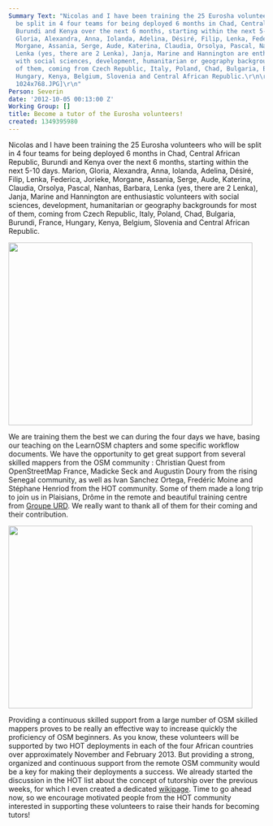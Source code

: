 ```yaml
---
Summary Text: "Nicolas and I have been training the 25 Eurosha volunteers who will
  be split in 4 four teams for being deployed 6 months in Chad, Central African Republic,
  Burundi and Kenya over the next 6 months, starting within the next 5-10 days. \r\nMarion,
  Gloria, Alexandra, Anna, Iolanda, Adelina, Désiré, Filip, Lenka, Federica, Jorieke,
  Morgane, Assania, Serge, Aude, Katerina, Claudia, Orsolya, Pascal, Nanhas, Barbara,
  Lenka (yes, there are 2 Lenka), Janja, Marine and Hannington are enthusiastic volunteers
  with social sciences, development, humanitarian or geography backgrounds for most
  of them, coming from Czech Republic, Italy, Poland, Chad, Bulgaria, Burundi, France,
  Hungary, Kenya, Belgium, Slovenia and Central African Republic.\r\n\r\n[inline:P1200042
  1024x768.JPG]\r\n"
Person: Severin
date: '2012-10-05 00:13:00 Z'
Working Group: []
title: Become a tutor of the Eurosha volunteers!
created: 1349395980
---
```

<p>Nicolas and I have been training the 25 Eurosha volunteers who will be split in 4 four teams for being deployed 6 months in Chad, Central African Republic, Burundi and Kenya over the next 6 months, starting within the next 5-10 days. Marion, Gloria, Alexandra, Anna, Iolanda, Adelina, Désiré, Filip, Lenka, Federica, Jorieke, Morgane, Assania, Serge, Aude, Katerina, Claudia, Orsolya, Pascal, Nanhas, Barbara, Lenka (yes, there are 2 Lenka), Janja, Marine and Hannington are enthusiastic volunteers with social sciences, development, humanitarian or geography backgrounds for most of them, coming from Czech Republic, Italy, Poland, Chad, Bulgaria, Burundi, France, Hungary, Kenya, Belgium, Slovenia and Central African Republic.</p><p><img class="image-large" src="/sites/default/files/styles/large/public/P1200042%201024x768_0.JPG?itok=Wq5R0QfF" alt="" width="480" height="360"></p><p>We are training them the best we can during the four days we have, basing our teaching on the LearnOSM chapters and some specific workflow documents. We have the opportunity to get great support from several skilled mappers from the OSM community : Christian Quest from OpenStreetMap France, Madicke Seck and Augustin Doury from the rising Senegal community, as well as Ivan Sanchez Ortega, Fredéric Moine and Stéphane Henriod from the HOT community. Some of them made a long trip to join us in Plaisians, Drôme in the remote and beautiful training centre from <a href="http://www.urd.org/The-offices">Groupe URD</a>. We really want to thank all of them for their coming and their contribution.</p><p><img class="image-large" src="/sites/default/files/styles/large/public/P1200071%201024x768_0.JPG?itok=3YDyhUHE" alt="" width="480" height="360"></p><p>Providing a continuous skilled support from a large number of OSM skilled mappers proves to be really an effective way to increase quickly the proficiency of OSM beginners. As you know, these volunteers will be supported by two HOT deployments in each of the four African countries over approximately November and February 2013. But providing a strong, organized and continuous support from the remote OSM community would be a key for making their deployments a success. We already started the discussion in the HOT list about the concept of tutorship over the previous weeks, for which I even created a dedicated <a href="http://wiki.openstreetmap.org/wiki/Humanitarian_OSM_Team/Tutorships">wikipage</a>. Time to go ahead now, so we encourage motivated people from the HOT community interested in supporting these volunteers to raise their hands for becoming tutors!</p>
